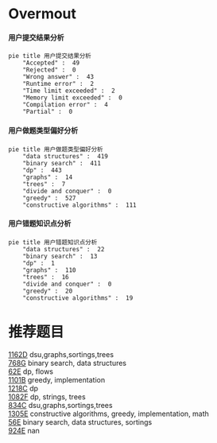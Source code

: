 # Overmout

<!-- tabs:start -->



#### **用户提交结果分析**

```mermaid
pie title 用户提交结果分析
    "Accepted" :  49
    "Rejected" :  0
    "Wrong answer" :  43
    "Runtime error" :  2
    "Time limit exceeded" :  2
    "Memory limit exceeded" :  0
    "Compilation error" :  4
    "Partial" :  0
```

#### **用户做题类型偏好分析**

```mermaid
pie title 用户做题类型偏好分析
    "data structures" :  419
    "binary search" :  411
    "dp" :  443
    "graphs" :  14
    "trees" :  7
    "divide and conquer" :  0
    "greedy" :  527
    "constructive algorithms" :  111
```
#### **用户错题知识点分析**

```mermaid
pie title 用户错题知识点分析
    "data structures" :  22
    "binary search" :  13
    "dp" :  1
    "graphs" :  110
    "trees" :  16
    "divide and conquer" :  0
    "greedy" :  20
    "constructive algorithms" :  19
```



<!-- tabs:end -->
# 推荐题目
[1162D](https://codeforces.com/contest/1162/problem/D)		dsu,graphs,sortings,trees		  
[768G](https://codeforces.com/contest/768/problem/G)		binary search,
                        data structures		  
[62E](https://codeforces.com/contest/62/problem/E)		dp,
                        flows		  
[1101B](https://codeforces.com/contest/1101/problem/B)		greedy,
                        implementation		  
[1218C](https://codeforces.com/contest/1218/problem/C)		dp		  
[1082F](https://codeforces.com/contest/1082/problem/F)		dp,
                        strings,
                        trees		  
[834C](https://codeforces.com/contest/834/problem/C)		dsu,graphs,sortings,trees		  
[1305E](https://codeforces.com/contest/1305/problem/E)		constructive algorithms,
                        greedy,
                        implementation,
                        math		  
[56E](https://codeforces.com/contest/56/problem/E)		binary search,
                        data structures,
                        sortings		  
[924E](https://codeforces.com/contest/924/problem/E)		nan		  
